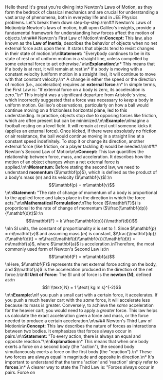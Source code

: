 Hello there! It's great you're diving into Newton's Laws of Motion, as they form the bedrock of classical mechanics and are crucial for understanding a vast array of phenomena, both in everyday life and in JEE Physics problems. Let's break them down step-by-step.\n\n## Newton's Laws of Motion\n\nNewton's laws of motion, built upon Galileo's insights, provide a fundamental framework for understanding how forces affect the motion of objects.\n\n### Newton's First Law of Motion\n\n**Concept:** This law, also known as the **Law of Inertia**, describes the behavior of objects when no net external force acts upon them. It states that objects tend to resist changes in their state of motion.\n\n**Statement:** \"Everybody continues to be in its state of rest or of uniform motion in a straight line, unless compelled by some external force to act otherwise.\"\n\n**Explanation:**\n*   This means that if a body is at rest, it will remain at rest.\n*   If a body is moving with a constant velocity (uniform motion in a straight line), it will continue to move with that constant velocity.\n*   A change in either the speed or the direction of motion (i.e., acceleration) requires an **external force**.\n*   In simple terms, the First Law is: \"If external force on a body is zero, its acceleration is zero.\"\n*   This insight was a significant departure from Aristotle's view, which incorrectly suggested that a force was necessary to *keep* a body in uniform motion. Galileo's observations, particularly on how a ball would continue moving on a frictionless horizontal plane, led to this understanding. In practice, objects stop due to opposing forces like friction, which are often present but can be minimized.\n\n**Example:**\nImagine a football resting on a level field. It will remain at rest until someone kicks it (applies an external force). Once kicked, if there were absolutely no friction or air resistance, the ball would continue moving in a straight line at a constant speed indefinitely. To stop it or change its direction, another external force (like friction, or a player tackling it) would be needed.\n\n### Newton's Second Law of Motion\n\n**Concept:** This law quantifies the relationship between force, mass, and acceleration. It describes how the motion of an object changes when a net external force is applied.\n\n**Momentum:** Before stating the second law, we need to understand **momentum** ($\\mathbf{p}$), which is defined as the product of a body's mass ($m$) and its velocity ($\\mathbf{v}$):\n$$\\mathbf{p} = m\\mathbf{v}$$\n\n**Statement:** \"The rate of change of momentum of a body is proportional to the applied force and takes place in the direction in which the force acts.\"\n\n**Mathematical Formulation:**\nThe force ($\\mathbf{F}$) is proportional to the rate of change of momentum ($\\frac{\\mathbf{dp}}{\\mathbf{d}t}$):\n$$\\mathbf{F} = k \\frac{\\mathbf{dp}}{\\mathbf{d}t}$$\nIn SI units, the constant of proportionality $k$ is set to 1. Since $\\mathbf{p} = m\\mathbf{v}$ and assuming mass ($m$) is constant, $\\frac{\\mathbf{dp}}{\\mathbf{d}t} = m\\frac{\\mathbf{d}\\mathbf{v}}{\\mathbf{d}t} = m\\mathbf{a}$, where $\\mathbf{a}$ is acceleration.\nTherefore, the most commonly used form of Newton's Second Law is:\n$$\\mathbf{F} = m\\mathbf{a}$$\nHere, $\\mathbf{F}$ represents the net external force acting on the body, and $\\mathbf{a}$ is the acceleration produced in the direction of the net force.\n\n**SI Unit of Force:** The SI unit of force is the **newton (N)**, defined as:\n$$1 \\text{ N} = 1 \\text{ kg m s}^{-2}$$\n\n**Example:**\nIf you push a small cart with a certain force, it accelerates. If you push a much heavier cart with the *same* force, it will accelerate less because its mass is greater. Conversely, to achieve the *same* acceleration for the heavier cart, you would need to apply a *greater* force. This law helps us calculate the exact acceleration given a force and mass, or the force needed to produce a certain acceleration.\n\n### Newton's Third Law of Motion\n\n**Concept:** This law describes the nature of forces as interactions between two bodies. It emphasizes that forces always occur in pairs.\n\n**Statement:** \"To every action, there is always an equal and opposite reaction.\"\n\n**Explanation:**\n*   This means that when one body exerts a force on a second body (the \"action\"), the second body simultaneously exerts a force on the first body (the \"reaction\").\n*   These two forces are always equal in magnitude and opposite in direction.\n*   It's important to understand that the terms 'action' and 'reaction' simply refer to **forces**.\n*   A clearer way to state the Third Law is: \"Forces always occur in pairs. Force on
